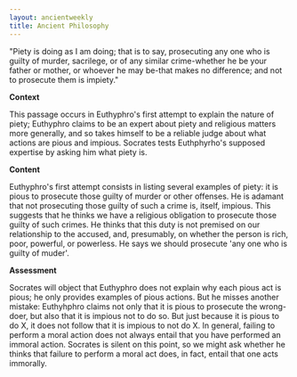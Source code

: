 ```yaml
---
layout: ancientweekly
title: Ancient Philosophy
---
```


"Piety is doing as I am doing; that is to say, prosecuting any one who is guilty of murder, sacrilege, or of any similar crime-whether he be your father or mother, or whoever he may be-that makes no difference; and not to prosecute them is impiety."

**Context**

This passage occurs in Euthyphro's first attempt to explain the nature of piety; Euthyphro claims to be an expert about piety and religious matters more generally, and so takes himself to be a reliable judge about what actions are pious and impious. Socrates tests Euthphyrho's supposed expertise by asking him what piety is.

**Content**

Euthyphro's first attempt consists in listing several examples of piety: it is pious to prosecute those guilty of murder or other offenses. He is adamant that not prosecuting those guilty of such a crime is, itself, impious. This suggests that he thinks we have a religious obligation to prosecute those guilty of such crimes. He thinks that this duty is not premised on our relationship to the accused, and, presumably, on whether the person is rich, poor, powerful, or powerless. He says we should prosecute 'any one who is guilty of muder'.

**Assessment**

Socrates will object that Euthyphro does not explain why each pious act is pious; he only provides examples of pious actions. But he misses another mistake: Euthyhphro claims not only that it is pious to prosecute the wrong-doer, but also that it is impious not to do so. But just because it is pious to do X, it does not follow that it is impious to not do X. In general, failing to perform a moral action does not always entail that you have performed an immoral action. Socrates is silent on this point, so we might ask whether he thinks that failure to perform a moral act does, in fact, entail that one acts immorally.  

